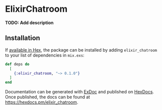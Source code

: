 # ElixirChatroom

**TODO: Add description**

## Installation

If [available in Hex](https://hex.pm/docs/publish), the package can be installed
by adding `elixir_chatroom` to your list of dependencies in `mix.exs`:

```elixir
def deps do
  [
    {:elixir_chatroom, "~> 0.1.0"}
  ]
end
```

Documentation can be generated with [ExDoc](https://github.com/elixir-lang/ex_doc)
and published on [HexDocs](https://hexdocs.pm). Once published, the docs can
be found at <https://hexdocs.pm/elixir_chatroom>.

